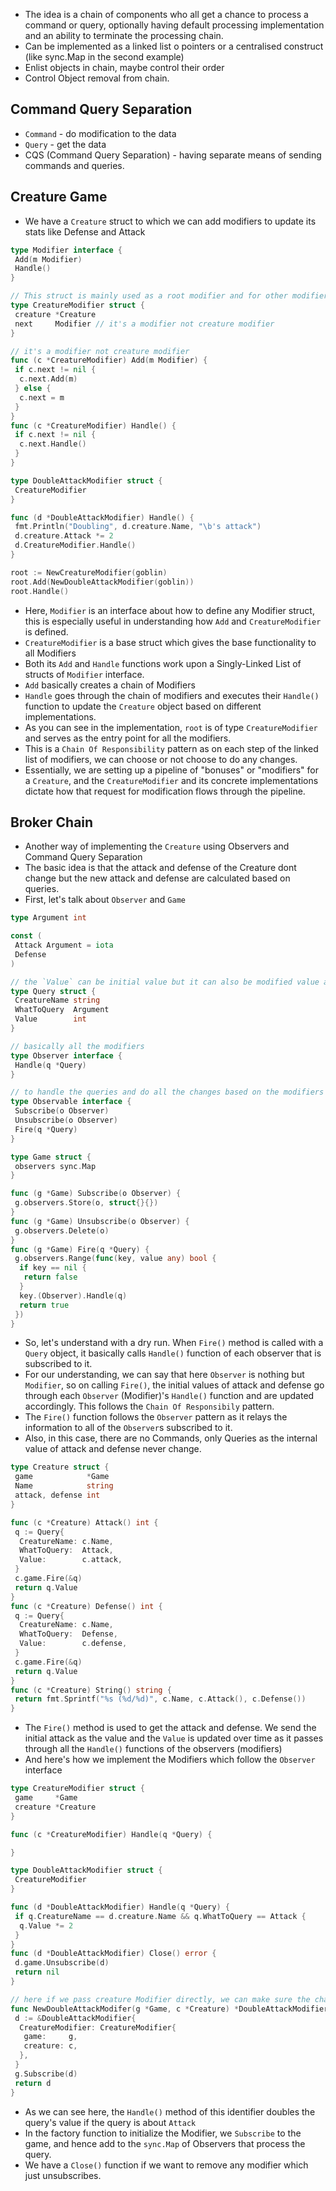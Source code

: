- The idea is a chain of components who all get a chance to process a command or query, optionally having default processing implementation and an ability to terminate the processing chain.
- Can be implemented as a linked list o pointers or a centralised construct (like sync.Map in the second example)
- Enlist objects in chain, maybe control their order
- Control Object removal from chain.

## Command Query Separation

- `Command` - do modification to the data
- `Query` - get the data
- CQS (Command Query Separation) - having separate means of sending commands and queries.

## Creature Game

- We have a `Creature` struct to which we can add modifiers to update its stats like Defense and Attack

```go
type Modifier interface {
 Add(m Modifier)
 Handle()
}

// This struct is mainly used as a root modifier and for other modifiers to inherit Add() function
type CreatureModifier struct {
 creature *Creature
 next     Modifier // it's a modifier not creature modifier
}

// it's a modifier not creature modifier
func (c *CreatureModifier) Add(m Modifier) {
 if c.next != nil {
  c.next.Add(m)
 } else {
  c.next = m
 }
}
func (c *CreatureModifier) Handle() {
 if c.next != nil {
  c.next.Handle()
 }
}

type DoubleAttackModifier struct {
 CreatureModifier
}

func (d *DoubleAttackModifier) Handle() {
 fmt.Println("Doubling", d.creature.Name, "\b's attack")
 d.creature.Attack *= 2
 d.CreatureModifier.Handle()
}

root := NewCreatureModifier(goblin)
root.Add(NewDoubleAttackModifier(goblin))
root.Handle()
```

- Here, `Modifier` is an interface about how to define any Modifier struct, this is especially useful in understanding how `Add` and `CreatureModifier` is defined.
- `CreatureModifier` is a base struct which gives the base functionality to all Modifiers
- Both its `Add` and `Handle` functions work upon a Singly-Linked List of structs of `Modifier` interface.
- `Add` basically creates a chain of Modifiers
- `Handle` goes through the chain of modifiers and executes their `Handle()` function to update the `Creature` object based on different implementations.
- As you can see in the implementation, `root` is of type `CreatureModifier` and serves as the entry point for all the modifiers.
- This is a `Chain Of Responsibility` pattern as on each step of the linked list of modifiers, we can choose or not choose to do any changes.
- Essentially, we are setting up a pipeline of "bonuses" or "modifiers" for a `Creature`, and the `CreatureModifier` and its concrete implementations dictate how that request for modification flows through the pipeline.

## Broker Chain

- Another way of implementing the `Creature` using Observers and Command Query Separation
- The basic idea is that the attack and defense of the Creature dont change but the new attack and defense are calculated based on queries.
- First, let's talk about `Observer` and `Game`

```go
type Argument int

const (
 Attack Argument = iota
 Defense
)

// the `Value` can be initial value but it can also be modified value after going through modifiers
type Query struct {
 CreatureName string
 WhatToQuery  Argument
 Value        int
}

// basically all the modifiers
type Observer interface {
 Handle(q *Query)
}

// to handle the queries and do all the changes based on the modifiers
type Observable interface {
 Subscribe(o Observer)
 Unsubscribe(o Observer)
 Fire(q *Query)
}

type Game struct {
 observers sync.Map
}

func (g *Game) Subscribe(o Observer) {
 g.observers.Store(o, struct{}{})
}
func (g *Game) Unsubscribe(o Observer) {
 g.observers.Delete(o)
}
func (g *Game) Fire(q *Query) {
 g.observers.Range(func(key, value any) bool {
  if key == nil {
   return false
  }
  key.(Observer).Handle(q)
  return true
 })
}
```

- So, let's understand with a dry run. When `Fire()` method is called with a `Query` object, it basically calls `Handle()` function of each observer that is subscribed to it.
- For our understanding, we can say that here `Observer` is nothing but `Modifier`, so on calling `Fire()`, the initial values of attack and defense go through each `Observer` (Modifier)'s `Handle()` function and are updated accordingly. This follows the `Chain Of Responsibily` pattern.
- The `Fire()` function follows the `Observer` pattern as it relays the information to all of the `Observer`s subscribed to it.
- Also, in this case, there are no Commands, only Queries as the internal value of attack and defense never change.

```go
type Creature struct {
 game            *Game
 Name            string
 attack, defense int
}

func (c *Creature) Attack() int {
 q := Query{
  CreatureName: c.Name,
  WhatToQuery:  Attack,
  Value:        c.attack,
 }
 c.game.Fire(&q)
 return q.Value
}
func (c *Creature) Defense() int {
 q := Query{
  CreatureName: c.Name,
  WhatToQuery:  Defense,
  Value:        c.defense,
 }
 c.game.Fire(&q)
 return q.Value
}
func (c *Creature) String() string {
 return fmt.Sprintf("%s (%d/%d)", c.Name, c.Attack(), c.Defense())
}
```

- The `Fire()` method is used to get the attack and defense. We send the initial attack as the value and the `Value` is updated over time as it passes through all the `Handle()` functions of the observers (modifiers)
- And here's how we implement the Modifiers which follow the `Observer` interface

```go
type CreatureModifier struct {
 game     *Game
 creature *Creature
}

func (c *CreatureModifier) Handle(q *Query) {

}

type DoubleAttackModifier struct {
 CreatureModifier
}

func (d *DoubleAttackModifier) Handle(q *Query) {
 if q.CreatureName == d.creature.Name && q.WhatToQuery == Attack {
  q.Value *= 2
 }
}
func (d *DoubleAttackModifier) Close() error {
 d.game.Unsubscribe(d)
 return nil
}

// here if we pass creature Modifier directly, we can make sure the changes are only being done for one creature
func NewDoubleAttackModifer(g *Game, c *Creature) *DoubleAttackModifier {
 d := &DoubleAttackModifier{
  CreatureModifier: CreatureModifier{
   game:     g,
   creature: c,
  },
 }
 g.Subscribe(d)
 return d
}
```

- As we can see here, the `Handle()` method of this identifier doubles the query's value if the query is about `Attack`
- In the factory function to initialize the Modifier, we `Subscribe` to the game, and hence add to the `sync.Map` of Observers that process the query.
- We have a `Close()` function if we want to remove any modifier which just unsubscribes.
